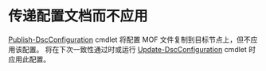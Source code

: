 # 传递配置文档而不应用

[Publish-DscConfiguration](https://technet.microsoft.com/library/mt517875.aspx) cmdlet 将配置 MOF 文件复制到目标节点上，但不应用该配置。 将在下次一致性通过时或运行 [Update-DscConfiguration](https://technet.microsoft.com/library/mt143541.aspx) cmdlet 时应用此配置。



<!--HONumber=Jun16_HO4-->


